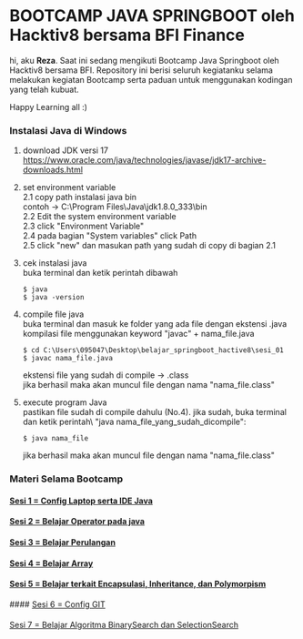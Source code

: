 <h1><b>BOOTCAMP JAVA SPRINGBOOT oleh Hacktiv8 bersama BFI Finance </b></h1>

<p>hi, aku <b>Reza</b>. Saat ini sedang mengikuti Bootcamp Java Springboot oleh Hacktiv8 bersama BFI. Repository ini berisi seluruh kegiatanku selama melakukan kegiatan Bootcamp serta paduan untuk menggunakan kodingan yang telah kubuat. 

Happy Learning all :)</p>


### Instalasi Java di Windows
1. download JDK versi 17
    https://www.oracle.com/java/technologies/javase/jdk17-archive-downloads.html

2. set environment variable\
    2.1 copy path instalasi java bin\
        contoh -> C:\Program Files\Java\jdk1.8.0_333\bin\
    2.2 Edit the system environment variable\
    2.3 click "Environment Variable"\
    2.4 pada bagian "System variables" click Path\
    2.5 click "new" dan masukan path yang sudah di copy di bagian 2.1

3. cek instalasi java\
    buka terminal dan ketik perintah dibawah
    ```
    $ java
    $ java -version
    ```

4. compile file java\
    buka terminal dan masuk ke folder yang ada file dengan ekstensi .java\
    kompilasi file menggunakan keyword "javac" + nama_file.java
    ```
    $ cd C:\Users\095047\Desktop\belajar_springboot_hactive8\sesi_01
    $ javac nama_file.java
    ```
    ekstensi file yang sudah di compile -> .class\
    jika berhasil maka akan muncul file dengan nama "nama_file.class"

5. execute program Java\
    pastikan file sudah di compile dahulu (No.4). jika sudah, buka terminal dan ketik perintah\ "java nama_file_yang_sudah_dicompile":
    ```
    $ java nama_file
    ```
    jika berhasil maka akan muncul file dengan nama "nama_file.class"

### Materi Selama Bootcamp
#### <a href="https://github.com/rezaa98/BootcampBTDPReza/tree/main/Java%20SpringBoot/Sesi%201">Sesi 1 = Config Laptop serta IDE Java</a>
#### <a href="https://github.com/rezaa98/BootcampBTDPReza/tree/main/Java%20SpringBoot/Sesi%202">Sesi 2 = Belajar Operator pada java</a> 
#### <a href="https://github.com/rezaa98/BootcampBTDPReza/tree/main/Java%20SpringBoot/Sesi%203">Sesi 3 = Belajar Perulangan</a>
#### <a href="https://github.com/rezaa98/BootcampBTDPReza/tree/main/Java%20SpringBoot/Sesi%204">Sesi 4 = Belajar Array</a>
#### <a href="https://github.com/rezaa98/BootcampBTDPReza/tree/main/Java%20SpringBoot/Sesi%205">Sesi 5 = Belajar terkait Encapsulasi, Inheritance, dan Polymorpism
</a>
#### <a href="https://github.com/rezaa98/BootcampBTDPReza/tree/main/Java%20SpringBoot/Sesi%206">Sesi 6 = Config GIT</a>

#### 
<a href="https://github.com/rezaa98/BootcampBTDPReza/tree/main/Java%20SpringBoot/Sesi%207">Sesi 7 = Belajar Algoritma BinarySearch dan SelectionSearch</a>